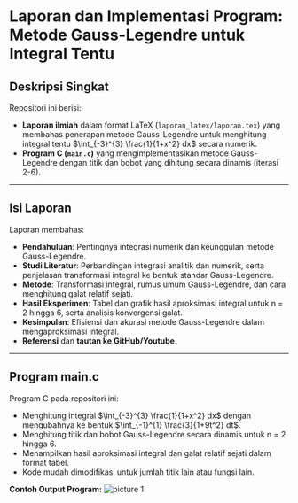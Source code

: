 # Laporan dan Implementasi Program: Metode Gauss-Legendre untuk Integral Tentu

## Deskripsi Singkat

Repositori ini berisi:
- **Laporan ilmiah** dalam format LaTeX (`laporan_latex/laporan.tex`) yang membahas penerapan metode Gauss-Legendre untuk menghitung integral tentu $\int_{-3}^{3} \frac{1}{1+x^2} dx$ secara numerik.
- **Program C (`main.c`)** yang mengimplementasikan metode Gauss-Legendre dengan titik dan bobot yang dihitung secara dinamis (iterasi 2-6).

---

## Isi Laporan

Laporan membahas:
- **Pendahuluan**: Pentingnya integrasi numerik dan keunggulan metode Gauss-Legendre.
- **Studi Literatur**: Perbandingan integrasi analitik dan numerik, serta penjelasan transformasi integral ke bentuk standar Gauss-Legendre.
- **Metode**: Transformasi integral, rumus umum Gauss-Legendre, dan cara menghitung galat relatif sejati.
- **Hasil Eksperimen**: Tabel dan grafik hasil aproksimasi integral untuk n = 2 hingga 6, serta analisis konvergensi galat.
- **Kesimpulan**: Efisiensi dan akurasi metode Gauss-Legendre dalam mengaproksimasi integral.
- **Referensi** dan **tautan ke GitHub/Youtube**.

---

## Program main.c

Program C pada repositori ini:
- Menghitung integral $\int_{-3}^{3} \frac{1}{1+x^2} dx$ dengan mengubahnya ke bentuk $\int_{-1}^{1} \frac{3}{1+9t^2} dt$.
- Menghitung titik dan bobot Gauss-Legendre secara dinamis untuk n = 2 hingga 6.
- Menampilkan hasil aproksimasi integral dan galat relatif sejati dalam format tabel.
- Kode mudah dimodifikasi untuk jumlah titik lain atau fungsi lain.

**Contoh Output Program:**
![picture 1](https://i.imgur.com/0qypuNt.png)  
